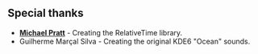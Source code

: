 ## Special thanks

- [**Michael Pratt**](https://github.com/mpratt) - Creating the RelativeTime library.
- Guilherme Marçal Silva - Creating the original KDE6 "Ocean" sounds.
